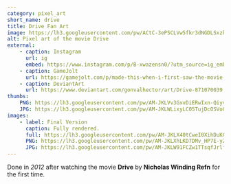 ```yaml
---
category: pixel_art
short_name: drive
title: Drive Fan Art
image: https://lh3.googleusercontent.com/pw/ACtC-3eP5CLVw5fkr3dNGDLSxzkWW4an-Lc5b7dGjKpTFODB20lSF1w_20548TPRll1E5gJRvPOpsLIDUWVGoBwv1ZUs2ISfntT9Ljo_18NqdAgSeflkS96PeI3pD1C2luQI_H6O0Hk-9wT6_DPsYAUR1dHu=w1200-h630-no?authuser=0
alt: Pixel art of the movie Drive
external:
    - caption: Instagram
      url: ig
      embed: https://www.instagram.com/p/B-xwazensn0/?utm_source=ig_embed&amp;utm_campaign=loading
    - caption: GameJolt
      url: https://gamejolt.com/p/made-this-when-i-first-saw-the-movie-back-in-2012-pixelart-fanart-ieidhpqx
    - caption: DeviantArt
      url: https://www.deviantart.com/gonvalhector/art/Drive-871070039
thumbs:
    PNG: https://lh3.googleusercontent.com/pw/AM-JKLVv3GxvDiERwIxn-Qiyvtb7pMScQUIOt2vJBcNhEyzHiRVpjQd1Mv8ppfleRPU3t3Vi87s3FQmw9fzGA29HGOmyhtCZnTCzegbZq59dgJ0a1tutsz5P9rrAAMSlH0aA52st6Dc2nCw0ZNYSCSD5YD55
    JPG: https://lh3.googleusercontent.com/pw/AM-JKLWLixyLC05TujDcOSVoQWApA0pLbXgBCgMD8aUcbCe9pbgXZ8wrmX4aSIoVxNKS5-BFEVdzhm_BxkeECLxtWYAzODvFRdVZyl13dubfg07_U-RdTydfqe-WPF1OC2-B2GoTLOTKCHPDEBL-Yy1W8hVH
images:
    - label: Final Version
      caption: Fully rendered.
      full: https://lh3.googleusercontent.com/pw/AM-JKLX40tCweI0XihDuKCxJrWGmLVPJHmZESd_GHGoJwzoUKeIei2yTS6_j4O_SjO0s-nGo8Yil1E5s8dUk-E8fLEF-KWpEvgvS__JoM9eWexIkiSsvl0ifjml0gJHN0Q6cPwb8Y3GXargzhQAUfteIT1SM=s1080
      PNG: https://lh3.googleusercontent.com/pw/AM-JKLXhLKD7DMv_HP7E-yZ_8K8HkBFvDWJoFMTZHFjU44nVORijYLIs8HoTpIFCnw5FpClFv1MWsypusXApOH2cmxwtJnfzyTZvm1BrEap6Hc7LIJrN22nLUbI2yX39JG3Uuy_jQo80jE6o6VD9p_uRwAhq
      JPG: https://lh3.googleusercontent.com/pw/AM-JKLW91FCZw1TTsqfJrlfTRMnwL4M8q2_saRcRJBhQ1rABMKr3BMLjzFN0FbnSyK4Wf1pFTGPguH-xSLcsedn2ZSB23pQzD26dlhSaPzlXt-ug95PrDMAS0fsyjTmDk7cw9YE_rZ6kOojGSFQTk0QJ-KE5
---
```


Done in *2012* after watching the movie **Drive** by **Nicholas Winding Refn** for the first time.
